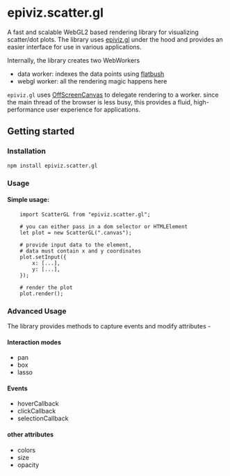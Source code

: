 # epiviz.scatter.gl

A fast and scalable WebGL2 based rendering library for visualizing scatter/dot plots. The library uses [epiviz.gl](https://github.com/epiviz/epiviz.gl) under the hood and provides an easier interface for use in various applications. 

Internally, the library creates two WebWorkers

- data worker: indexes the data points using [flatbush](https://github.com/mourner/flatbush)
- webgl worker: all the rendering magic happens here

`epiviz.gl` uses [OffScreenCanvas](https://developer.mozilla.org/en-US/docs/Web/API/OffscreenCanvas) to delegate rendering to a worker. since the main thread of the browser is less busy, this provides a fluid, high-performance user experience for applications.

## Getting started


### Installation

```
npm install epiviz.scatter.gl
```

### Usage

#### Simple usage:

```
    import ScatterGL from "epiviz.scatter.gl";
    
    # you can either pass in a dom selector or HTMLElement
    let plot = new ScatterGL(".canvas");

    # provide input data to the element, 
    # data must contain x and y coordinates
    plot.setInput({
        x: [...],
        y: [...],
    });

    # render the plot
    plot.render();
```

### Advanced Usage

The library provides methods to capture events and modify attributes - 

#### Interaction modes

- pan
- box
- lasso


#### Events

- hoverCallback
- clickCallback
- selectionCallback

#### other attributes

- colors
- size
- opacity